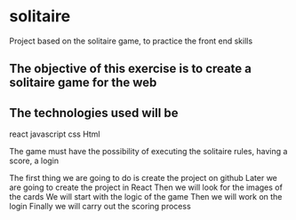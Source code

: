 # solitaire
Project based on the solitaire game, to practice the front end skills

## The objective of this exercise is to create a solitaire game for the web

## The technologies used will be
react
javascript
css
Html

The game must have the possibility of executing the solitaire rules, having a score, a login

The first thing we are going to do is create the project on github
Later we are going to create the project in React
Then we will look for the images of the cards
We will start with the logic of the game
Then we will work on the login
Finally we will carry out the scoring process

